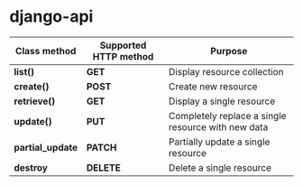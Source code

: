 # django-api

| Class method    | Supported HTTP method  |  Purpose                       |
|-----------------|------------------------|--------------------------------|
| **list()**      |  **GET**               |Display resource collection     |
| **create()**    |  **POST**              |Create new resource             |
| **retrieve()**  |  **GET**               |Display a single resource       |
| **update()**    |  **PUT**               |Completely replace a single resource with new data|
| **partial_update** | **PATCH**           |Partially update a single resource |
| **destroy**        |  **DELETE**         | Delete a single resource |
